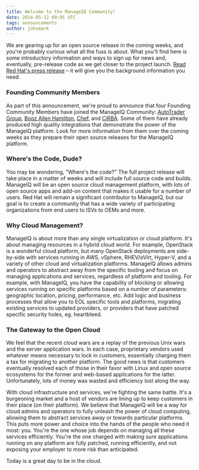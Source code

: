 ```yaml
---
title: Welcome to the ManageIQ Community!
date: 2014-05-12 09:05 UTC
tags: announcements
author: johnmark
---
```


We are gearing up for an open source release in the coming weeks, and
you're probably curious what all the fuss is about. What you'll find
here is some introductory information and ways to sign up for news and,
eventually, pre-release code as we get closer to the project launch.
[Read Red Hat's press release](http://www.redhat.com/about/news/press-archive/2014/5/red-hat-announces-manageiq-community-for-open-source-cloud-management)
– it will give you the background information you need.

### Founding Community Members

As part of this announcement, we're proud to announce that four Founding
Community Members have joined the ManageIQ Community:
[AutoTrader Group](http://www.autotradergroup.com/),
[Booz Allen Hamilton](http://boozallen.com/),
[Chef](http://getchef.com/), and
[CiRBA](http://cirba.com/).
Some of them have already produced high quality integrations that
demonstrate the power of the ManageIQ platform. Look for more
information from them over the coming weeks as they prepare their open
source releases for the ManageIQ platform.

### Where's the Code, Dude?

You may be wondering, "Where's the code?" The full project release will
take place in a matter of weeks and will include full source code and
builds. ManageIQ will be an open source cloud management platform, with
lots of open source apps and add-on content that makes it usable for
a number of users. Red Hat will remain a significant contributor to
ManageIQ, but our goal is to create a community that has a wide variety
of participating organizations from end users to ISVs to OEMs and more.

### Why Cloud Management?

ManageIQ is about more than any single virtualization or cloud platform.
It's about managing resources in a hybrid cloud world. For example,
OpenStack is a wonderful cloud platform, but many OpenStack deployments
are side-by-side with services running in AWS, vSphere, RHEV/oVirt,
Hyper-V, and a variety of other cloud and virtualization platforms.
ManageIQ allows admins and operators to abstract away from the specific
tooling and focus on managing applications and services, regardless of
platform and tooling. For example, with ManageIQ, you have the
capability of blocking or allowing services running on specific
platforms based on a number of parameters: geographic location, pricing,
performance, etc. Add logic and business processes that allow you to EOL
specific tools and platforms, migrating existing services to updated
providers, or providers that have patched specific security holes, eg.
heartbleed.

### The Gateway to the Open Cloud

We feel that the recent cloud wars are a replay of the previous Unix
wars and the server application wars. In each case, proprietary vendors
used whatever means necessary to lock in customers, essentially charging
them a tax for migrating to another platform. The good news is that
customers eventually resolved each of those in their favor with Linux
and open source ecosystems for the former and web-based applications for
the latter. Unfortunately, lots of money was wasted and efficiency lost
along the way.

With cloud infrastructure and services, we're fighting the same battle.
It's a burgeoning market and a host of vendors are lining up to keep
customers in their place (on their platform). We believe that ManageIQ
will be a way for cloud admins and operators to fully unleash the power
of cloud computing, allowing them to abstract services away or towards
particular platforms. This puts more power and choice into the hands of
the people who need it most: you. You're the one whose job depends on
managing all these services efficiently. You're the one charged with
making sure applications running on any platform are fully patched,
running efficiently, and not exposing your employer to more risk than
anticipated.

Today is a great day to be in the cloud.
